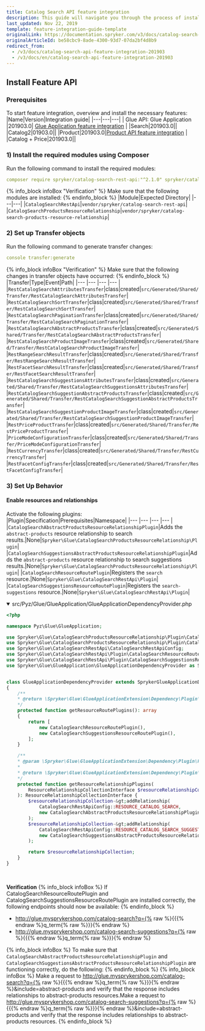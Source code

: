 ```yaml
---
title: Catalog Search API feature integration
description: This guide will navigate you through the process of installing and configuring the Search API feature in Spryker OS.
last_updated: Nov 22, 2019
template: feature-integration-guide-template
originalLink: https://documentation.spryker.com/v3/docs/catalog-search-api-feature-integration-201903
originalArticleId: be58cbc9-8ade-4300-93d7-07da2bf4d8b9
redirect_from:
  - /v3/docs/catalog-search-api-feature-integration-201903
  - /v3/docs/en/catalog-search-api-feature-integration-201903
---
```


## Install Feature API
### Prerequisites
To start feature integration, overview and install the necessary features:
|Name|Version|Integration guide|
|---|---|---|
| Glue API: Glue Application |201903.0| [Glue Application feature integration](/docs/scos/dev/feature-integration-guides/{{page.version}}/glue-api/glue-api-glue-application-feature-integration.html) |
|Search|201903.0||
|Catalog2|01903.0||
|Product|201903.0|[Product API feature integration](/docs/scos/dev/feature-integration-guides/{{page.version}}/glue-api/product-api-feature-integration.html) <!-- Replace by v201903 once available-->|
|Catalog + Price|201903.0||

### 1) Install the required modules using Composer
Run the following command to install the required modules:

```yaml
composer require spryker/catalog-search-rest-api:"^2.1.0" spryker/catalog-search-products-resource-relationship:"^1.1.0" --update-with-dependencies
```
{% info_block infoBox "Verification" %}
Make sure that the following modules are installed:
{% endinfo_block %}
|Module|Expected Directory|
|---|---|
|`CatalogSearchRestApi`|`vendor/spryker/catalog-search-rest-api`|
|`CatalogSearchProductsResourceRelationship`|`vendor/spryker/catalog-search-products-resource-relationship`|

### 2) Set up Transfer objects
Run the following command to generate transfer changes:
```yaml
console transfer:generate
```
{% info_block infoBox "Verification" %}
Make sure that the following changes in transfer objects have occurred:
{% endinfo_block %}
|Transfer|Type|Event|Path|
|--- |--- |--- |--- |
|`RestCatalogSearchAttributesTransfer`|class|created|`src/Generated/Shared/Transfer/RestCatalogSearchAttributesTransfer`|
|`RestCatalogSearchSortTransfer`|class|created|`src/Generated/Shared/Transfer/RestCatalogSearchSortTransfer`|
|`RestCatalogSearchPaginationTransfer`|class|created|`src/Generated/Shared/Transfer/RestCatalogSearchPaginationTransfer`|
|`RestCatalogSearchAbstractProductsTransfer`|class|created|`src/Generated/Shared/Transfer/RestCatalogSearchAbstractProductsTransfer`|
|`RestCatalogSearchProductImageTransfer`|class|created|`src/Generated/Shared/Transfer/RestCatalogSearchProductImageTransfer`|
|`RestRangeSearchResultTransfer`|class|created|`src/Generated/Shared/Transfer/RestRangeSearchResultTransfer`|
|`RestFacetSearchResultTransfer`|class|created|`src/Generated/Shared/Transfer/RestFacetSearchResultTransfer`|
|`RestCatalogSearchSuggestionsAttributesTransfer`|class|created|`src/Generated/Shared/Transfer/RestCatalogSearchSuggestionsAttributesTransfer`|
|`RestCatalogSearchSuggestionAbstractProductsTransfer`|class|created|`src/Generated/Shared/Transfer/RestCatalogSearchSuggestionAbstractProductsTransfer`|
|`RestCatalogSearchSuggestionProductImageTransfer`|class|created|`src/Generated/Shared/Transfer/RestCatalogSearchSuggestionProductImageTransfer`|
|`RestPriceProductTransfer`|class|created|`src/Generated/Shared/Transfer/RestPriceProductTransfer`|
|`PriceModeConfigurationTransfer`|class|created|`src/Generated/Shared/Transfer/PriceModeConfigurationTransfer`|
|`RestCurrencyTransfer`|class|created|`src/Generated/Shared/Transfer/RestCurrencyTransfer`|
|`RestFacetConfigTransfer`|class|created|`src/Generated/Shared/Transfer/RestFacetConfigTransfer`|

### 3) Set Up Behavior
#### Enable resources and relationships
Activate the following plugins:
|Plugin|Specification|Prerequisites|Namespace|
|--- |--- |--- |--- |
|`CatalogSearchAbstractProductsResourceRelationshipPlugin`|Adds the `abstract-products` resource relationship to search results.|None|`Spryker\Glue\CatalogSearchProductsResourceRelationship\Plugin`|
|`CatalogSearchSuggestionsAbstractProductsResourceRelationshipPlugin`|Adds the `abstract-products` resource relationship to search suggestions results.|None|`Spryker\Glue\CatalogSearchProductsResourceRelationship\Plugin`|
|`CatalogSearchResourceRoutePlugin`|Registers the `search` resource.|None|`Spryker\Glue\CatalogSearchRestApi\Plugin`|
|`CatalogSearchSuggestionsResourceRoutePlugin`|Registers the `search-suggestions` resource.|None|`Spryker\Glue\CatalogSearchRestApi\Plugin`|
<details open>
<summary markdown='span'>src/Pyz/Glue/GlueApplication/GlueApplicationDependencyProvider.php</summary>

```php
<?php

namespace Pyz\Glue\GlueApplication;

use Spryker\Glue\CatalogSearchProductsResourceRelationship\Plugin\CatalogSearchAbstractProductsResourceRelationshipPlugin;
use Spryker\Glue\CatalogSearchProductsResourceRelationship\Plugin\CatalogSearchSuggestionsAbstractProductsResourceRelationshipPlugin;
use Spryker\Glue\CatalogSearchRestApi\CatalogSearchRestApiConfig;
use Spryker\Glue\CatalogSearchRestApi\Plugin\CatalogSearchResourceRoutePlugin;
use Spryker\Glue\CatalogSearchRestApi\Plugin\CatalogSearchSuggestionsResourceRoutePlugin;
use Spryker\Glue\GlueApplication\GlueApplicationDependencyProvider as SprykerGlueApplicationDependencyProvider;


class GlueApplicationDependencyProvider extends SprykerGlueApplicationDependencyProvider
{
    /**
    * @return \Spryker\Glue\GlueApplicationExtension\Dependency\Plugin\ResourceRoutePluginInterface[]
    */
    protected function getResourceRoutePlugins(): array
    {       
        return [
            new CatalogSearchResourceRoutePlugin(),
            new CatalogSearchSuggestionsResourceRoutePlugin(),
        ];
    }

    /**
    * @param \Spryker\Glue\GlueApplicationExtension\Dependency\Plugin\ResourceRelationshipCollectionInterface $resourceRelationshipCollection
    *
    * @return \Spryker\Glue\GlueApplicationExtension\Dependency\Plugin\ResourceRelationshipCollectionInterface
    */
    protected function getResourceRelationshipPlugins(
        ResourceRelationshipCollectionInterface $resourceRelationshipCollection
    ): ResourceRelationshipCollectionInterface {
        $resourceRelationshipCollection-&gt;addRelationship(
            CatalogSearchRestApiConfig::RESOURCE_CATALOG_SEARCH,
            new CatalogSearchAbstractProductsResourceRelationshipPlugin()
        );
        $resourceRelationshipCollection-&gt;addRelationship(
            CatalogSearchRestApiConfig::RESOURCE_CATALOG_SEARCH_SUGGESTIONS,
            new CatalogSearchSuggestionsAbstractProductsResourceRelationshipPlugin()
        );

        return $resourceRelationshipCollection;
    }
}
```
<br>
</details>

**Verification**
{% info_block infoBox %}
If CatalogSearchResourceRoutePlugin and CatalogSearchSuggestionsResourceRoutePlugin are installed correctly, the following endpoints should now be available:
{% endinfo_block %}

* http://glue.mysprykershop.com/catalog-search?q={% raw %}{{{% endraw %}q_term{% raw %}}}{% endraw %}
* http://glue.mysprykershop.com/catalog-search-suggestions?q={% raw %}{{{% endraw %}q_term{% raw %}}}{% endraw %}

{% info_block infoBox %}
To make sure that `CatalogSearchAbstractProductsResourceRelationshipPlugin` and `CatalogSearchSuggestionsAbstractProductsResourceRelationshipPlugin` are functioning correctly, do the following:
{% endinfo_block %}
{% info_block infoBox %}
Make a request to http://glue.mysprykershop.com/catalog-search?q={% raw %}{{{% endraw %}q_term{% raw %}}}{% endraw %}&amp;include=abstract-products and verify that the response includes relationships to abstract-products resources.Make a request to http://glue.mysprykershop.com/catalog-search-suggestions?q={% raw %}{{{% endraw %}q_term{% raw %}}}{% endraw %}&amp;include=abstract-products and verify that the response includes relationships to abstract-products resources.
{% endinfo_block %}
